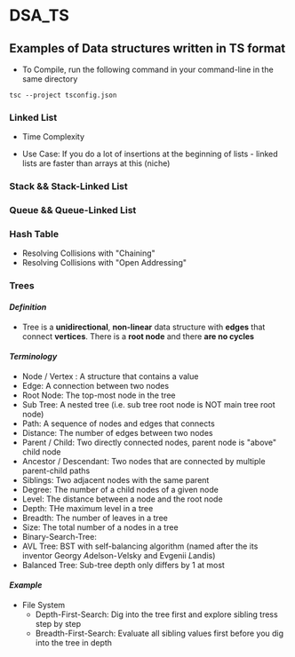 # DSA_TS

## Examples of Data structures written in TS format

- To Compile, run the following command in your command-line in the same directory

```
tsc --project tsconfig.json
```

### Linked List

- Time Complexity

- Use Case: If you do a lot of insertions at the beginning of lists - linked lists are faster than arrays at this (niche)

### Stack && Stack-Linked List

### Queue && Queue-Linked List

### Hash Table

- Resolving Collisions with "Chaining"
- Resolving Collisions with "Open Addressing"

### Trees

#### _Definition_

- Tree is a **unidirectional**, **non-linear** data structure with **edges** that connect **vertices**.
  There is a **root node** and there **are no cycles**

#### _Terminology_

- Node / Vertex : A structure that contains a value
- Edge: A connection between two nodes
- Root Node: The top-most node in the tree
- Sub Tree: A nested tree (i.e. sub tree root node is NOT main tree root node)
- Path: A sequence of nodes and edges that connects
- Distance: The number of edges between two nodes
- Parent / Child: Two directly connected nodes, parent node is "above" child node
- Ancestor / Descendant: Two nodes that are connected by multiple parent-child paths
- Siblings: Two adjacent nodes with the same parent
- Degree: The number of a child nodes of a given node
- Level: The distance between a node and the root node
- Depth: THe maximum level in a tree
- Breadth: The number of leaves in a tree
- Size: The total number of a nodes in a tree
- Binary-Search-Tree:
- AVL Tree: BST with self-balancing algorithm (named after the its inventor Georgy *A*delson-*V*elsky and Evgenii *L*andis)
- Balanced Tree: Sub-tree depth only differs by 1 at most

#### _Example_

- File System
  - Depth-First-Search: Dig into the tree first and explore sibling tress step by step
  - Breadth-First-Search: Evaluate all sibling values first before you dig into the tree in depth
